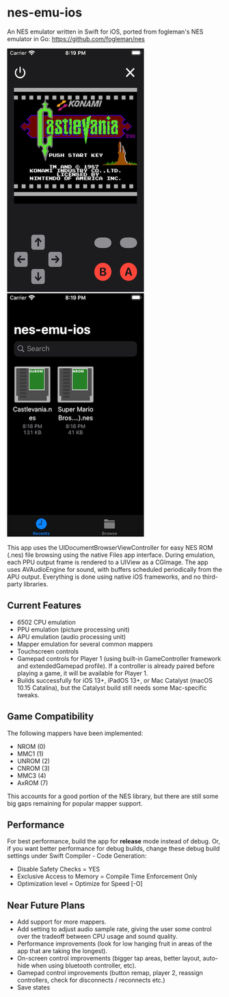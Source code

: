 #  nes-emu-ios

An NES emulator written in Swift for iOS, ported from fogleman's NES emulator in Go: https://github.com/fogleman/nes

![NesRomViewController](/screenshots/screenshot01.png?raw=true) ![UIDocumentBrowserViewController](/screenshots/screenshot02.png?raw=true)

This app uses the UIDocumentBrowserViewController for easy NES ROM (.nes) file browsing using the native Files app interface.  During emulation, each PPU output frame is rendered to a UIView as a CGImage.  The app uses AVAudioEngine for sound, with buffers scheduled periodically from the APU output.  Everything is done using native iOS frameworks, and no third-party libraries.


## Current Features
- 6502 CPU emulation
- PPU emulation (picture processing unit)
- APU emulation (audio processing unit)
- Mapper emulation for several common mappers
- Touchscreen controls
- Gamepad controls for Player 1 (using built-in GameController framework and extendedGamepad profile).  If a controller is already paired before playing a game, it will be available for Player 1.
- Builds successfully for iOS 13+, iPadOS 13+, or Mac Catalyst (macOS 10.15 Catalina), but the Catalyst build still needs some Mac-specific tweaks.


## Game Compatibility 
The following mappers have been implemented:

-  NROM (0)
-  MMC1 (1)
-  UNROM (2)
-  CNROM (3)
-  MMC3 (4)
-  AxROM (7)

This accounts for a good portion of the NES library, but there are still some big gaps remaining for popular mapper support.


## Performance
For best performance, build the app for **release** mode instead of debug.  Or, if you want better performance for debug builds, change these debug build settings under Swift Compiler - Code Generation:
- Disable Safety Checks = YES
- Exclusive Access to Memory = Compile Time Enforcement Only
- Optimization level = Optimize for Speed [-O]


## Near Future Plans
- Add support for more mappers.
- Add setting to adjust audio sample rate, giving the user some control over the tradeoff between CPU usage and sound quality.
- Performance improvements (look for low hanging fruit in areas of the app that are taking the longest).
- On-screen control improvements (bigger tap areas, better layout, auto-hide when using bluetooth controller, etc).
- Gamepad control improvements (button remap, player 2, reassign controllers, check for disconnects / reconnects etc.)
- Save states
